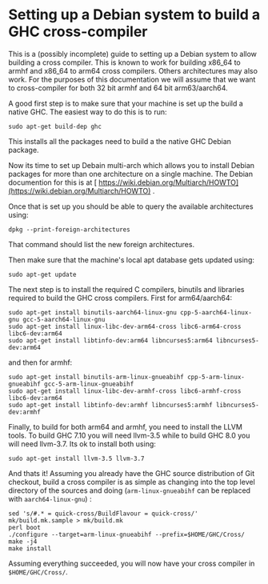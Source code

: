 # Setting up a Debian system to build a GHC cross-compiler



This is a (possibly incomplete) guide to setting up a Debian system to allow building a cross compiler. This is known to work for building x86\_64 to armhf and x86\_64 to arm64 cross compilers. Others architectures may also work. For the purposes of this documentation we will assume that we want to cross-compiler for both 32 bit armhf and 64 bit arm63/aarch64.



A good first step is to make sure that your machine is set up the build a native GHC. The easiest way to do this is to run:


```wiki
sudo apt-get build-dep ghc
```


This installs all the packages need to build a the native GHC Debian package.



Now its time to set up Debain multi-arch which allows you to install Debian packages for more than one architecture on a single machine. The Debian documention for this is at [
https://wiki.debian.org/Multiarch/HOWTO](https://wiki.debian.org/Multiarch/HOWTO) .



Once that is set up you should be able to query the available architectures using:


```wiki
dpkg --print-foreign-architectures
```


That command should list the new foreign architectures.



Then make sure that the machine's local apt database gets updated using:


```wiki
sudo apt-get update
```


The next step is to install the required C compilers, binutils and libraries required to build the GHC cross compilers. First for arm64/aarch64:


```wiki
sudo apt-get install binutils-aarch64-linux-gnu cpp-5-aarch64-linux-gnu gcc-5-aarch64-linux-gnu
sudo apt-get install linux-libc-dev-arm64-cross libc6-arm64-cross libc6-dev:arm64
sudo apt-get install libtinfo-dev:arm64 libncurses5:arm64 libncurses5-dev:arm64 
```


and then for armhf:


```wiki
sudo apt-get install binutils-arm-linux-gnueabihf cpp-5-arm-linux-gnueabihf gcc-5-arm-linux-gnueabihf
sudo apt-get install linux-libc-dev-armhf-cross libc6-armhf-cross libc6-dev:arm64
sudo apt-get install libtinfo-dev:armhf libncurses5:armhf libncurses5-dev:armhf
```


Finally, to build for both arm64 and armhf, you need to install the LLVM tools. To build GHC 7.10 you will need llvm-3.5 while to build GHC 8.0 you will need llvm-3.7. Its ok to install both using:


```wiki
sudo apt-get install llvm-3.5 llvm-3.7
```


And thats it! Assuming you already have the GHC source distribution of Git checkout, build a cross compiler is as simple as changing into the top level directory of the sources and doing (`arm-linux-gnueabihf` can be replaced with `aarch64-linux-gnu`) :


```wiki
sed 's/#.* = quick-cross/BuildFlavour = quick-cross/' mk/build.mk.sample > mk/build.mk
perl boot
./configure --target=arm-linux-gnueabihf --prefix=$HOME/GHC/Cross/
make -j4
make install
```


Assuming everything succeeded, you will now have your cross compiler in `$HOME/GHC/Cross/`.


